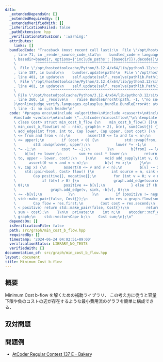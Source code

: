 ```yaml
---
data:
  _extendedDependsOn: []
  _extendedRequiredBy: []
  _extendedVerifiedWith: []
  _isVerificationFailed: false
  _pathExtension: hpp
  _verificationStatusIcon: ':warning:'
  attributes:
    links: []
  bundledCode: "Traceback (most recent call last):\n  File \"/opt/hostedtoolcache/Python/3.12.4/x64/lib/python3.12/site-packages/onlinejudge_verify/documentation/build.py\"\
    , line 71, in _render_source_code_stat\n    bundled_code = language.bundle(stat.path,\
    \ basedir=basedir, options={'include_paths': [basedir]}).decode()\n          \
    \         ^^^^^^^^^^^^^^^^^^^^^^^^^^^^^^^^^^^^^^^^^^^^^^^^^^^^^^^^^^^^^^^^^^^^^^^^^^^^^^^^^\n\
    \  File \"/opt/hostedtoolcache/Python/3.12.4/x64/lib/python3.12/site-packages/onlinejudge_verify/languages/cplusplus.py\"\
    , line 187, in bundle\n    bundler.update(path)\n  File \"/opt/hostedtoolcache/Python/3.12.4/x64/lib/python3.12/site-packages/onlinejudge_verify/languages/cplusplus_bundle.py\"\
    , line 401, in update\n    self.update(self._resolve(pathlib.Path(included), included_from=path))\n\
    \  File \"/opt/hostedtoolcache/Python/3.12.4/x64/lib/python3.12/site-packages/onlinejudge_verify/languages/cplusplus_bundle.py\"\
    , line 401, in update\n    self.update(self._resolve(pathlib.Path(included), included_from=path))\n\
    \                ^^^^^^^^^^^^^^^^^^^^^^^^^^^^^^^^^^^^^^^^^^^^^^^^^^^^^^^^^\n \
    \ File \"/opt/hostedtoolcache/Python/3.12.4/x64/lib/python3.12/site-packages/onlinejudge_verify/languages/cplusplus_bundle.py\"\
    , line 260, in _resolve\n    raise BundleErrorAt(path, -1, \"no such header\"\
    )\nonlinejudge_verify.languages.cplusplus_bundle.BundleErrorAt: atcoder/mincostflow.hpp:\
    \ line -1: no such header\n"
  code: "#pragma once\n#include <algorithm>\n#include <cassert>\n#include <utility>\n\
    #include <vector>\n#include \"../atcoder/mincostflow\"\n\ntemplate <class Cap,\
    \ class Cost> struct min_cost_b_flow {\n    min_cost_b_flow() {}\n    explicit\
    \ min_cost_b_flow(int n) : n(n), graph(n + 2), b(n), sum(Cost{}) {}\n\n    int\
    \ add_edge(int from, int to, Cap lower, Cap upper, Cost cost) {\n        assert(0\
    \ <= from and from < n);\n        assert(0 <= to and to < n);\n        assert(lower\
    \ <= upper);\n        if (cost < 0) {\n            std::swap(from, to);\n    \
    \        std::swap(lower, upper);\n            lower *= -1;\n            upper\
    \ *= -1;\n            cost *= -1;\n        }\n        b[from] -= lower;\n    \
    \    b[to] += lower;\n        sum += cost * lower;\n        return graph.add_edge(from,\
    \ to, upper - lower, cost);\n    }\n\n    void add_supply(int v, Cap x) {\n  \
    \      assert(0 <= v and v < n);\n        b[v] += x;\n    }\n\n    void add_demand(int\
    \ v, Cap x) {\n        assert(0 <= v and v < n);\n        b[v] -= x;\n    }\n\n\
    \    std::pair<bool, Cost> flow() {\n        int source = n, sink = source + 1;\n\
    \        Cap positive{}, negative{};\n        for (int v = 0; v < n; v++) {\n\
    \            if (b[v] > 0) {\n                graph.add_edge(source, v, b[v],\
    \ 0);\n                positive += b[v];\n            } else if (b[v] < 0) {\n\
    \                graph.add_edge(v, sink, -b[v], 0);\n                negative\
    \ += -b[v];\n            }\n        }\n        if (positive != negative) return\
    \ std::make_pair(false, Cost{});\n        auto res = graph.flow(source, sink);\n\
    \        Cap flow = res.first;\n        Cost cost = res.second;\n        if (flow\
    \ < positive) return std::make_pair(false, Cost{});\n        return std::make_pair(true,\
    \ sum + cost);\n    }\n\n  private:\n    int n;\n    atcoder::mcf_graph<Cap, Cost>\
    \ graph;\n    std::vector<Cap> b;\n    Cost sum;\n};\n"
  dependsOn: []
  isVerificationFile: false
  path: src/graph/min_cost_b_flow.hpp
  requiredBy: []
  timestamp: '2024-06-24 04:02:51+09:00'
  verificationStatus: LIBRARY_NO_TESTS
  verifiedWith: []
documentation_of: src/graph/min_cost_b_flow.hpp
layout: document
title: Minimum Cost b-flow
---
```


## 概要
Minimum Cost b-flow を解くための補助ライブラリ．
この考え方に従うと容量下限や負のコストの辺が存在するような最小費用流のグラフを簡単に構成できる．

## 双対問題

## 問題例
- [AtCoder Regular Contest 137 E - Bakery](https://atcoder.jp/contests/arc137/tasks/arc137_e)